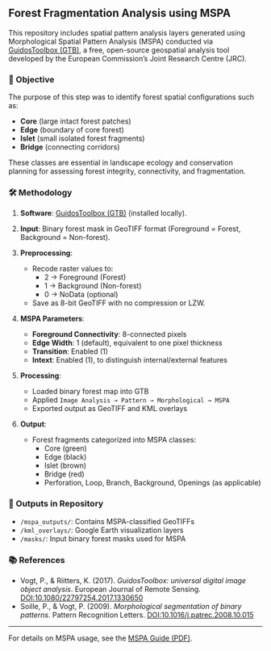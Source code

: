 ## Forest Fragmentation Analysis using MSPA

This repository includes spatial pattern analysis layers generated using Morphological Spatial Pattern Analysis (MSPA) conducted via [GuidosToolbox (GTB)](https://forest.jrc.ec.europa.eu/en/activities/lpa/gtb/), a free, open-source geospatial analysis tool developed by the European Commission’s Joint Research Centre (JRC).

### 🎯 Objective

The purpose of this step was to identify forest spatial configurations such as:
- **Core** (large intact forest patches)
- **Edge** (boundary of core forest)
- **Islet** (small isolated forest fragments)
- **Bridge** (connecting corridors)

These classes are essential in landscape ecology and conservation planning for assessing forest integrity, connectivity, and fragmentation.

### 🛠 Methodology

1. **Software**: [GuidosToolbox (GTB)](https://forest.jrc.ec.europa.eu/en/activities/lpa/gtb/) (installed locally).
2. **Input**: Binary forest mask in GeoTIFF format (Foreground = Forest, Background = Non-forest).
3. **Preprocessing**:
   - Recode raster values to:
     - 2 → Foreground (Forest)
     - 1 → Background (Non-forest)
     - 0 → NoData (optional)
   - Save as 8-bit GeoTIFF with no compression or LZW.

4. **MSPA Parameters**:
   - **Foreground Connectivity**: 8-connected pixels
   - **Edge Width**: 1 (default), equivalent to one pixel thickness
   - **Transition**: Enabled (1)
   - **Intext**: Enabled (1), to distinguish internal/external features

5. **Processing**:
   - Loaded binary forest map into GTB
   - Applied `Image Analysis → Pattern → Morphological → MSPA`
   - Exported output as GeoTIFF and KML overlays

6. **Output**:
   - Forest fragments categorized into MSPA classes:
     - Core (green)
     - Edge (black)
     - Islet (brown)
     - Bridge (red)
     - Perforation, Loop, Branch, Background, Openings (as applicable)

### 📁 Outputs in Repository

- `/mspa_outputs/`: Contains MSPA-classified GeoTIFFs
- `/kml_overlays/`: Google Earth visualization layers
- `/masks/`: Input binary forest masks used for MSPA

### 📚 References

- Vogt, P., & Riitters, K. (2017). *GuidosToolbox: universal digital image object analysis*. European Journal of Remote Sensing. [DOI:10.1080/22797254.2017.1330650](https://doi.org/10.1080/22797254.2017.1330650)
- Soille, P., & Vogt, P. (2009). *Morphological segmentation of binary patterns*. Pattern Recognition Letters. [DOI:10.1016/j.patrec.2008.10.015](https://doi.org/10.1016/j.patrec.2008.10.015)

---

For details on MSPA usage, see the [MSPA Guide (PDF)](https://ies-ows.jrc.ec.europa.eu/gtb/GTB/MSPA_Guide.pdf).

